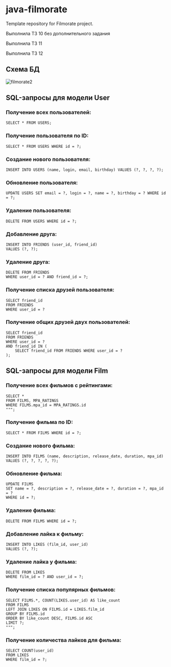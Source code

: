 # java-filmorate
Template repository for Filmorate project.

Выполнила ТЗ 10 без дополнительного задания

Выполнила ТЗ 11

Выполнила ТЗ 12

## Схема БД

![filmorate2](https://github.com/vl4ks/java-filmorate/commit/7a9ad9db6316f0113b66eca4e1789d5f380b0b5a)

## SQL-запросы для модели **User**

### Получение всех пользователей:

`SELECT * FROM USERS;`

### Получение пользователя по ID:

```
SELECT * FROM USERS WHERE id = ?;
```

### Создание нового пользователя:

```
INSERT INTO USERS (name, login, email, birthday) VALUES (?, ?, ?, ?);
```
### Обновление пользователя:

```
UPDATE USERS SET email = ?, login = ?, name = ?, birthday = ? WHERE id = ?;
```


### Удаление пользователя:

```
DELETE FROM USERS WHERE id = ?;
```

### Добавление друга:

```
INSERT INTO FRIENDS (user_id, friend_id) 
VALUES (?, ?);
```

### Удаление друга:

```
DELETE FROM FRIENDS 
WHERE user_id = ? AND friend_id = ?;
```

### Получение списка друзей пользователя:

```
SELECT friend_id 
FROM FRIENDS 
WHERE user_id = ?
```


### Получение общих друзей двух пользователей:

```
SELECT friend_id 
FROM FRIENDS 
WHERE user_id = ? 
AND friend_id IN (
    SELECT friend_id FROM FRIENDS WHERE user_id = ?
);
```

## SQL-запросы для модели **Film**

### Получение всех фильмов с рейтингами:

```
SELECT *
FROM FILMS, MPA_RATINGS
WHERE FILMS.mpa_id = MPA_RATINGS.id
""";
```

### Получение фильма по ID:

`SELECT * FROM FILMS WHERE id = ?;`

### Создание нового фильма:

```
INSERT INTO FILMS (name, description, release_date, duration, mpa_id) 
VALUES (?, ?, ?, ?, ?);
```

### Обновление фильма:

```
UPDATE FILMS 
SET name = ?, description = ?, release_date = ?, duration = ?, mpa_id = ? 
WHERE id = ?;
```

### Удаление фильма:

`DELETE FROM FILMS WHERE id = ?;`

### Добавление лайка к фильму:

```
INSERT INTO LIKES (film_id, user_id) 
VALUES (?, ?);
```

### Удаление лайка у фильма:

```
DELETE FROM LIKES 
WHERE film_id = ? AND user_id = ?;
```

### Получение списка популярных фильмов:

```
SELECT FILMS.*, COUNT(LIKES.user_id) AS like_count
FROM FILMS
LEFT JOIN LIKES ON FILMS.id = LIKES.film_id
GROUP BY FILMS.id
ORDER BY like_count DESC, FILMS.id ASC
LIMIT ?;
""";
```

### Получение количества лайков для фильма:

```
SELECT COUNT(user_id) 
FROM LIKES 
WHERE film_id = ?;
```
